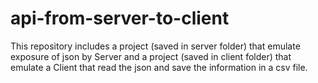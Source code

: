 # api-from-server-to-client
This repository includes a project (saved in server folder) that emulate exposure of json by Server and a project (saved in client folder) that emulate a Client that read the json and save the information in a csv file.
